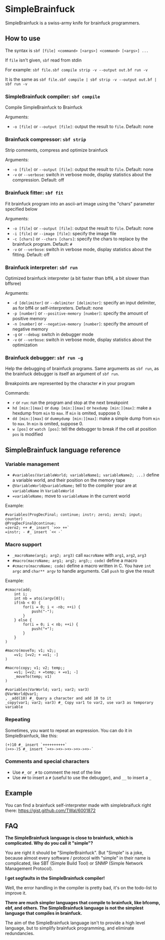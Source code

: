 SimpleBrainfuck
===============

SimpleBrainfuck is a swiss-army knife for brainfuck programmers.

How to use
----------

The syntax is `sbf [file] <command> [<args>] <command> [<args>] ...`

If `file` isn't given, `sbf` read from stdin

For example: `sbf file.sbf compile strip -v --output out.bf run -v`

It is the same as `sbf file.sbf compile | sbf strip -v --output out.bf | sbf run -v`

### SimpleBrainfuck compiler: `sbf compile`

Compile SimpleBrainfuck to Brainfuck

Arguments:

* `-o [file]` or `--output [file]`: output the result to `file`. Default: none

### Brainfuck compressor: `sbf strip`

Strip comments, compress and optimize brainfuck

Arguments:

 * `-o [file]` or `--output [file]`: output the result to `file`. Default: none
 * `-v` or `--verbose`: switch in verbose mode, display statistics about the compression. Default: off

### Brainfuck fitter: `sbf fit`

Fit brainfuck program into an ascii-art image using the "chars" parameter specified below

Arguments:

 * `-o [file]` or `--output [file]`: output the result to `file`. Default: none
 * `-i [file]` or `--image [file]`: specify the image file
 * `-c [chars]` or `--chars [chars]`: specify the chars to replace by the brainfuck program. Default: `#`
 * `-v` or `--verbose`: switch in verbose mode, display statistics about the fitting. Default: off

### Brainfuck interpreter: `sbf run`

Optimized brainfuck interpreter (a bit faster than bff4, a bit slower than bffsree)

Arguments:

 * `-d [delimiter]` or `--delimiter [delimiter]`: specify an input delimiter, as for bff4 or self-interpreters. Default: none
 * `-p [number]` or `--positive-memory [number]`: specify the amount of positive memory
 * `-n [number]` or `--negative-memory [number]`: specify the amount of negative memory
 * `-g` or `--debug`: switch in debugger mode
 * `-v` or `--verbose`: switch in verbose mode, display statistics about the optimization

### Brainfuck debugger: `sbf run -g`

Help the debugging of brainfuck programs. Same arguments as `sbf run`, as the brainfuck debugger is itself an argument of `sbf run`.

Breakpoints are represented by the character `#` in your program

Commands:

 * `r` or `run`: run the program and stop at the next breakpoint
 * `hd [min:][max]` or `dump [min:][max]` or `hexdump [min:][max]`: make a hexdump from `min` to `max`. If `min` is omited, suppose 0.
 * `dd [min:][max]` or `dummydump [min:][max]`: make a simple dump from `min` to `max`. In `min` is omited, suppose 0.
 * `w [pos]` or `watch [pos]`: tell the debugger to break if the cell at position `pos` is modified

SimpleBrainfuck language reference
---------------------------------

### Variable management

 * `#variables(VariableWorld; variableName1; variableName2; ...)` define a variable world, and their position on the memory tape
 * `@VariableWorld@variableName;` tell to the compiler your are at `variableName` in `VariableWorld`
 * `=variableName;` move to `variableName` in the current world

Example:

    #variables(ProgDecFinal; continue; instr; zero1; zero2; input; counter)
    @ProgDecFinal@continue;
    =zero2; ++ #_ insert `>>> ++`
    =instr; - #_ insert `<< -`

### Macro support

 * `_macroName(arg1; arg2; arg3)` call `macroName` with `arg1`, `arg2`, `arg3`
 * `#macro(macroName; arg1; arg2; arg3;; code)` define a macro
 * `#cmacro(macroName; code)` define a macro written in C. You have `int argc` and `char** argv` to handle arguments. Call `push` to give the result

Example:

    #cmacro(add;
        int i;
        int nb = atoi(argv[0]);
        if(nb < 0) {
            for(i = 0; i < -nb; ++i) {
                push("-");
            }
        } else {
            for(i = 0; i < nb; ++i) {
                push("+");
            }
        }
    )

    #macro(moveTo; v1; v2;;
        =v1; [=v2; + =v1; -]
    )

    #macro(copy; v1; v2; temp;;
        =v1; [=v2; + =temp; + =v1; -]
        _moveTo(temp; v1)
    )

    #variables(VarWorld; var1; var2; var3)
    @VarWorld@var1;
    , _add(10) #_ Query a character and add 10 to it
    _copy(var1; var2; var3) #_ Copy var1 to var2, use var3 as temporary variable

### Repeating

Sometimes, you want to repeat an expression. You can do it in SimpleBrainfuck, like this:

    (+)10 #_ insert `++++++++++`
    (>+>-)5 #_ insert `>+>->+>->+>->+>->+>-`

### Comments and special characters

 * Use `#_` or `_#` to comment the rest of the line
 * Use `##` to insert a `#` (useful to use the debugger), and `__` to insert a `_`

Example
------
You can find a brainfuck self-interpreter made with simplebraifuck right there: https://gist.github.com/TWal/6001872


FAQ
---
**The SimpleBrainfuck language is close to brainfuck, which is complicated. Why do you call it "simple"?**

You are right it should be "Simple*r*Brainfuck". But "Simple" is a joke, because almost every software / protocol with "simple" in their name is complicated, like SBT (Simple Build Tool) or SNMP (Simple Network Management Protocol).

**I get segfaults in the SimpleBrainfuck compiler!**

Well, the error handling in the compiler is pretty bad, it's on the todo-list to improve it.

**There are much simpler languages that compile to brainfuck, like bfcomp, ebf, and others. The SimpleBrainfuck language is not the simplest language that compiles in brainfuck.**

The aim of the SimpleBrainfuck language isn't to provide a high level language, but to simplify brainfuck programming, and eliminate redundancies.

